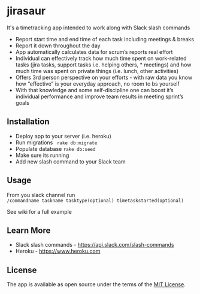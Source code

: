 # jirasaur 
It's a timetracking app intended to work along with Slack slash commands

* Report start time and end time of each task including meetings & breaks
* Report it down throughout the day
* App automatically calculates data for scrum’s reports real effort
* Individual can effectively track how much time spent on work-related tasks (jira tasks, support tasks i.e. helping others, * meetings) and how much time was spent on private things (i.e. lunch, other activities)
* Offers 3rd person perspective on your efforts -  with raw data you know how “effective” is your everyday approach, no room to bs yourself
* With that knowledge and some self-discipline one can boost it’s individual performance and improve team results in meeting sprint’s goals


## Installation
* Deploy app to your server (i.e. heroku)
* Run migrations 
``` rake db:migrate```
* Populate database
``` rake db:seed ```
* Make sure its running
* Add new slash command to your Slack team

## Usage
From you slack channel run </br>
```/commandname taskname tasktype(optional) timetaskstarted(optional)```

See wiki for a full example

## Learn More
 * Slack slash commands - https://api.slack.com/slash-commands
 * Heroku - https://www.heroku.com

## License
The app is available as open source under the terms of the [MIT License](http://opensource.org/licenses/MIT).
